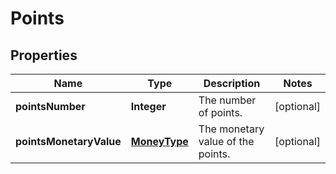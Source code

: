 
# Points

## Properties
Name | Type | Description | Notes
------------ | ------------- | ------------- | -------------
**pointsNumber** | **Integer** | The number of points. |  [optional]
**pointsMonetaryValue** | [**MoneyType**](MoneyType.md) | The monetary value of the points. |  [optional]



